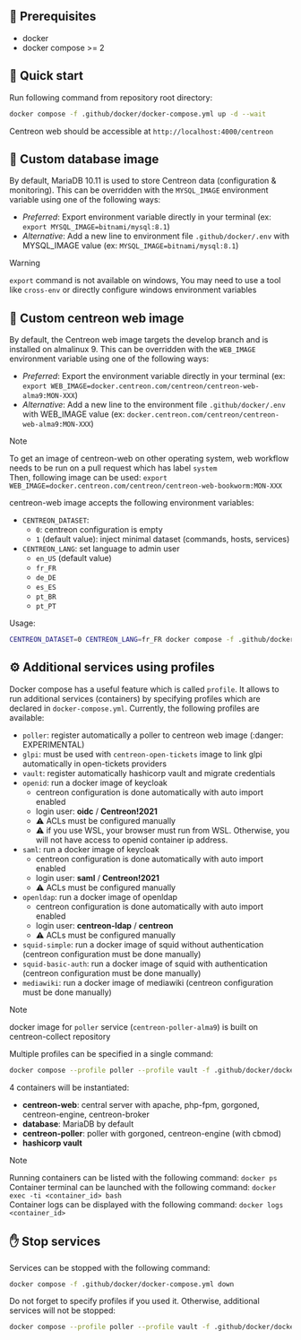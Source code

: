 ## :memo: Prerequisites

* docker
* docker compose >= 2

## :rocket: Quick start

Run following command from repository root directory:

```bash
docker compose -f .github/docker/docker-compose.yml up -d --wait
```

Centreon web should be accessible at `http://localhost:4000/centreon`

## :toolbox: Custom database image

By default, MariaDB 10.11 is used to store Centreon data (configuration & monitoring).
This can be overridden with the `MYSQL_IMAGE` environment variable using one of the following ways:
* *Preferred*: Export environment variable directly in your terminal (ex: `export MYSQL_IMAGE=bitnami/mysql:8.1`)
* *Alternative*: Add a new line to environment file `.github/docker/.env` with MYSQL_IMAGE value (ex: `MYSQL_IMAGE=bitnami/mysql:8.1`)

> [!WARNING]
> `export` command is not available on windows, You may need to use a tool like `cross-env` or directly configure windows environment variables

## :toolbox: Custom centreon web image

By default, the Centreon web image targets the develop branch and is installed on almalinux 9.
This can be overridden with the `WEB_IMAGE` environment variable using one of the following ways:
* *Preferred*: Export the environment variable directly in your terminal (ex: `export WEB_IMAGE=docker.centreon.com/centreon/centreon-web-alma9:MON-XXX`)
* *Alternative*: Add a new line to the environment file `.github/docker/.env` with WEB_IMAGE value (ex: `docker.centreon.com/centreon/centreon-web-alma9:MON-XXX`)

> [!NOTE]
> To get an image of centreon-web on other operating system, web workflow needs to be run on a pull request which has label `system`<br/>
> Then, following image can be used: `export WEB_IMAGE=docker.centreon.com/centreon/centreon-web-bookworm:MON-XXX`

centreon-web image accepts the following environment variables:
* `CENTREON_DATASET`:
  * `0`: centreon configuration is empty
  * `1` (default value): inject minimal dataset (commands, hosts, services)
* `CENTREON_LANG`: set language to admin user
  * `en_US` (default value)
  * `fr_FR`
  * `de_DE`
  * `es_ES`
  * `pt_BR`
  * `pt_PT`

Usage:

```bash
CENTREON_DATASET=0 CENTREON_LANG=fr_FR docker compose -f .github/docker/docker-compose.yml up -d --wait
```

## :gear: Additional services using profiles

Docker compose has a useful feature which is called `profile`.
It allows to run additional services (containers) by specifying profiles which are declared in `docker-compose.yml`.
Currently, the following profiles are available:
* `poller`: register automatically a poller to centreon web image (:danger: EXPERIMENTAL)
* `glpi`: must be used with `centreon-open-tickets` image to link glpi automatically in open-tickets providers
* `vault`: register automatically hashicorp vault and migrate credentials
* `openid`: run a docker image of keycloak
  * centreon configuration is done automatically with auto import enabled
  * login user: **oidc** / **Centreon!2021**
  * :warning: ACLs must be configured manually
  * :warning: if you use WSL, your browser must run from WSL. Otherwise, you will not have access to openid container ip address.
* `saml`: run a docker image of keycloak
  * centreon configuration is done automatically with auto import enabled
  * login user: **saml** / **Centreon!2021**
  * :warning: ACLs must be configured manually
* `openldap`: run a docker image of openldap
  * centreon configuration is done automatically with auto import enabled
  * login user: **centreon-ldap** / **centreon**
  * :warning: ACLs must be configured manually
* `squid-simple`: run a docker image of squid without authentication (centreon configuration must be done manually)
* `squid-basic-auth`: run a docker image of squid with authentication (centreon configuration must be done manually)
* `mediawiki`: run a docker image of mediawiki (centreon configuration must be done manually)

> [!NOTE]
> docker image for `poller` service (`centreon-poller-alma9`) is built on centreon-collect repository<br/>

Multiple profiles can be specified in a single command:

```bash
docker compose --profile poller --profile vault -f .github/docker/docker-compose.yml up -d --wait
```

4 containers will be instantiated:
* **centreon-web**: central server with apache, php-fpm, gorgoned, centreon-engine, centreon-broker
* **database**: MariaDB by default
* **centreon-poller**: poller with gorgoned, centreon-engine (with cbmod)
* **hashicorp vault**

> [!NOTE]
> Running containers can be listed with the following command: `docker ps`<br/>
> Container terminal can be launched with the following command: `docker exec -ti <container_id> bash`<br/>
> Container logs can be displayed with the following command: `docker logs <container_id>`


## :hand: Stop services

Services can be stopped with the following command:

```bash
docker compose -f .github/docker/docker-compose.yml down
```

Do not forget to specify profiles if you used it. Otherwise, additional services will not be stopped:

```bash
docker compose --profile poller --profile vault -f .github/docker/docker-compose.yml down
```
